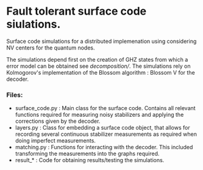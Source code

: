 # Fault tolerant surface code siulations.

Surface code simulations for a distributed implemenation using considering NV centers
for the quantum nodes.

The simulations depend first on the creation of GHZ states from which a error model
can be obtained see *decomposition/*.
The simulations rely on Kolmogorov's implementation of the Blossom algorithm : Blossom V
for the decoder.


### Files:
* surface_code.py : Main class for the surface code. Contains all relevant functions
required for measuring noisy stabilizers and applying the corrections given by the decoder.
* layers.py : Class for embedding a surface code object, that allows for recording several
continuous stabilizer measurements as required when doing imperfect measurements.
* matching.py : Functions for interacting with the decoder. This included transforming the measurements into the graphs required.
* result_* : Code for obtaining results/testing the simulations.
